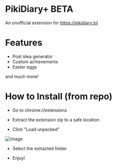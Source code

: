 # PikiDiary+ BETA 
An unofficial extension for https://pikidiary.lol
# Features
- Post idea generator
- Custom achievements
- Easter eggs
  
and much more!
# How to Install (from repo)
- Go to chrome://extensions

- Extract the extension zip to a safe location

- Click "Load unpacked"

![image](https://github.com/user-attachments/assets/21ce1512-68a2-4f82-9a9e-741147101c5b)

- Select the extracted folder

- Enjoy!
